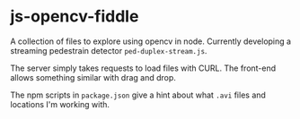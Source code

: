 # js-opencv-fiddle

A collection of files to explore using opencv in node. Currently developing a streaming pedestrain detector `ped-duplex-stream.js`.

The server simply takes requests to load files with CURL. The front-end allows something similar with drag and drop.

The npm scripts in `package.json` give a hint about what `.avi` files and locations I'm working with.
